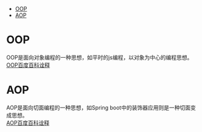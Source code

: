 - [OOP](#OOP)
- [AOP](#AOP)

# OOP
OOP是面向对象编程的一种思想，如平时的js编程，以对象为中心的编程思想。  
[OOP百度百科诠释](https://baike.baidu.com/item/OOP)

# AOP
AOP是面向切面编程的一种思想，如Spring boot中的装饰器应用则是一种切面变成思想。  
[AOP百度百科诠释](https://baike.baidu.com/item/AOP/1332219)